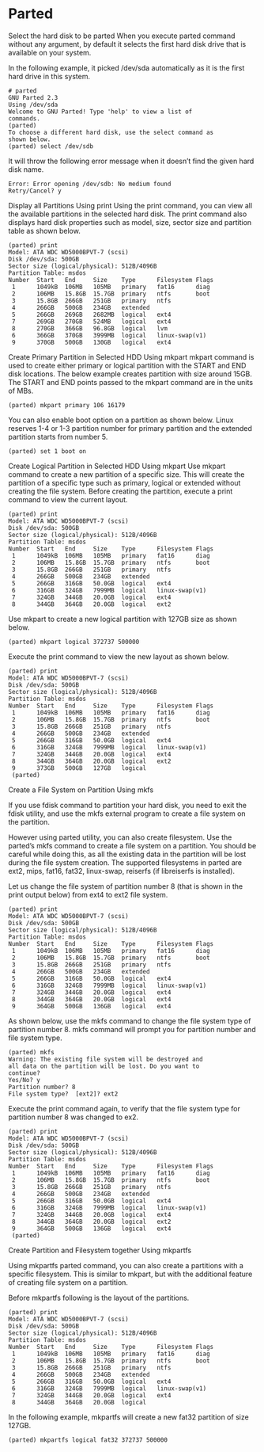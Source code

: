 # Parted

Select the hard disk to be parted
When you execute parted command without any argument, by default it selects the first hard disk drive that is available on your system.

In the following example, it picked /dev/sda automatically as it is the first hard drive in this system.
```
# parted
GNU Parted 2.3
Using /dev/sda
Welcome to GNU Parted! Type 'help' to view a list of
commands.
(parted)
To choose a different hard disk, use the select command as
shown below.
(parted) select /dev/sdb
```

It will throw the following error message when it doesn’t find the given hard disk name.
```
Error: Error opening /dev/sdb: No medium found
Retry/Cancel? y
```

Display all Partitions Using print
Using the print command, you can view all the available partitions in the selected hard disk. The print command also displays hard disk properties such as model, size, sector size and partition table as shown below.

```
(parted) print
Model: ATA WDC WD5000BPVT-7 (scsi)
Disk /dev/sda: 500GB
Sector size (logical/physical): 512B/4096B
Partition Table: msdos
Number  Start   End     Size    Type      Filesystem Flags
 1      1049kB  106MB   105MB   primary   fat16      diag
 2      106MB   15.8GB  15.7GB  primary   ntfs       boot
 3      15.8GB  266GB   251GB   primary   ntfs
 4      266GB   500GB   234GB   extended
 5      266GB   269GB   2682MB  logical   ext4
 7      269GB   270GB   524MB   logical   ext4 
 8      270GB   366GB   96.8GB  logical   lvm
 6      366GB   370GB   3999MB  logical   linux-swap(v1)
 9      370GB   500GB   130GB   logical   ext4
```

Create Primary Partition in Selected HDD Using mkpart
mkpart command is used to create either primary or logical partition with the START and END disk locations. The below example creates partition with size around 15GB. The START and END points passed to the mkpart command are in the units of MBs.
```
(parted) mkpart primary 106 16179
```
You can also enable boot option on a partition as shown below. Linux reserves 1-4 or 1-3 partition number for primary partition and the extended partition starts from number 5.
```
(parted) set 1 boot on
```

Create Logical Partition in Selected HDD Using mkpart
Use mkpart command to create a new partition of a specific size. This will create the partition of a specific type such as primary, logical or extended without creating the file system.
Before creating the partition, execute a print command to view the current layout.
```
(parted) print
Model: ATA WDC WD5000BPVT-7 (scsi)
Disk /dev/sda: 500GB
Sector size (logical/physical): 512B/4096B
Partition Table: msdos
Number  Start   End     Size    Type      Filesystem Flags
 1      1049kB  106MB   105MB   primary   fat16      diag
 2      106MB   15.8GB  15.7GB  primary   ntfs       boot
 3      15.8GB  266GB   251GB   primary   ntfs
 4      266GB   500GB   234GB   extended
 5      266GB   316GB   50.0GB  logical   ext4
 6      316GB   324GB   7999MB  logical   linux-swap(v1)
 7      324GB   344GB   20.0GB  logical   ext4
 8      344GB   364GB   20.0GB  logical   ext2
```
Use mkpart to create a new logical partition with 127GB size as shown below.
```
(parted) mkpart logical 372737 500000
```

Execute the print command to view the new layout as shown below.
```
(parted) print
Model: ATA WDC WD5000BPVT-7 (scsi)
Disk /dev/sda: 500GB
Sector size (logical/physical): 512B/4096B
Partition Table: msdos
Number  Start   End     Size    Type      Filesystem Flags
 1      1049kB  106MB   105MB   primary   fat16      diag
 2      106MB   15.8GB  15.7GB  primary   ntfs       boot
 3      15.8GB  266GB   251GB   primary   ntfs
 4      266GB   500GB   234GB   extended
 5      266GB   316GB   50.0GB  logical   ext4
 6      316GB   324GB   7999MB  logical   linux-swap(v1)
 7      324GB   344GB   20.0GB  logical   ext4
 8      344GB   364GB   20.0GB  logical   ext2
 9      373GB   500GB   127GB   logical
 (parted)
 ```

Create a File System on Partition Using mkfs

If you use fdisk command to partition your hard disk, you need to exit the fdisk utility, and use the mkfs external program to create a file system on the partition.

However using parted utility, you can also create filesystem. Use the parted’s mkfs command to create a file system on a partition. You should be careful while doing this, as all the existing data in the partition will be lost during the file system creation. The supported filesystems in parted are ext2, mips, fat16, fat32, linux-swap, reiserfs (if libreiserfs is installed).

Let us change the file system of partition number 8 (that is shown in the print output below) from ext4 to ext2 file system.
```
(parted) print
Model: ATA WDC WD5000BPVT-7 (scsi)
Disk /dev/sda: 500GB
Sector size (logical/physical): 512B/4096B
Partition Table: msdos
Number  Start   End     Size    Type      Filesystem Flags
 1      1049kB  106MB   105MB   primary   fat16      diag
 2      106MB   15.8GB  15.7GB  primary   ntfs       boot
 3      15.8GB  266GB   251GB   primary   ntfs
 4      266GB   500GB   234GB   extended
 5      266GB   316GB   50.0GB  logical   ext4
 6      316GB   324GB   7999MB  logical   linux-swap(v1)
 7      324GB   344GB   20.0GB  logical   ext4
 8      344GB   364GB   20.0GB  logical   ext4
 9      364GB   500GB   136GB   logical   ext4
```
As shown below, use the mkfs command to change the file system type of partition number 8. mkfs command will prompt you for partition number and file system type.
```
(parted) mkfs
Warning: The existing file system will be destroyed and
all data on the partition will be lost. Do you want to
continue?
Yes/No? y
Partition number? 8
File system type?  [ext2]? ext2
```

Execute the print command again, to verify that the file system type for partition number 8 was changed to ex2.
```
(parted) print
Model: ATA WDC WD5000BPVT-7 (scsi)
Disk /dev/sda: 500GB
Sector size (logical/physical): 512B/4096B
Partition Table: msdos
Number  Start   End     Size    Type      Filesystem Flags
 1      1049kB  106MB   105MB   primary   fat16      diag
 2      106MB   15.8GB  15.7GB  primary   ntfs       boot
 3      15.8GB  266GB   251GB   primary   ntfs
 4      266GB   500GB   234GB   extended
 5      266GB   316GB   50.0GB  logical   ext4
 6      316GB   324GB   7999MB  logical   linux-swap(v1)
 7      324GB   344GB   20.0GB  logical   ext4
 8      344GB   364GB   20.0GB  logical   ext2
 9      364GB   500GB   136GB   logical   ext4
 (parted)
 ```
Create Partition and Filesystem together Using mkpartfs

Using mkpartfs parted command, you can also create a partitions with a specific filesystem. This is similar to mkpart, but with the additional feature of creating file system on a partition.

Before mkpartfs following is the layout of the partitions.
```
(parted) print
Model: ATA WDC WD5000BPVT-7 (scsi)
Disk /dev/sda: 500GB
Sector size (logical/physical): 512B/4096B
Partition Table: msdos
Number  Start   End     Size    Type      Filesystem Flags
 1      1049kB  106MB   105MB   primary   fat16      diag
 2      106MB   15.8GB  15.7GB  primary   ntfs       boot
 3      15.8GB  266GB   251GB   primary   ntfs
 4      266GB   500GB   234GB   extended
 5      266GB   316GB   50.0GB  logical   ext4
 6      316GB   324GB   7999MB  logical   linux-swap(v1)
 7      324GB   344GB   20.0GB  logical   ext4
 8      344GB   364GB   20.0GB  logical
 ```
 
In the following example, mkpartfs will create a new fat32 partition of size 127GB.
```
(parted) mkpartfs logical fat32 372737 500000
```